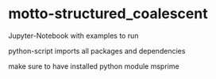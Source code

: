 # motto-structured_coalescent
Jupyter-Notebook with examples to run

python-script imports all packages and dependencies

make sure to have installed python module msprime
